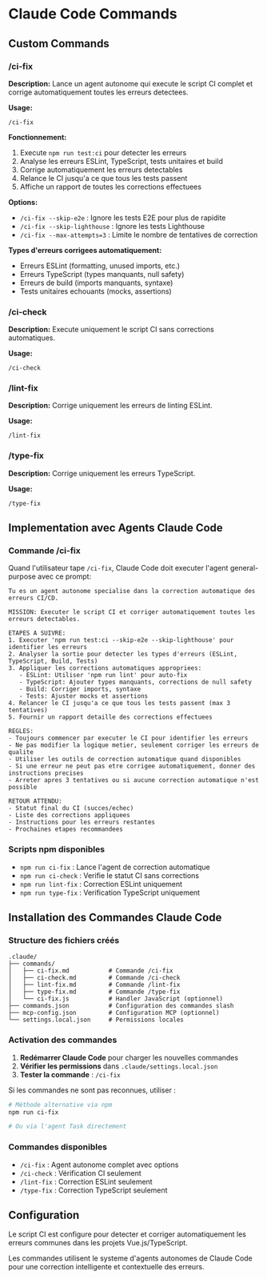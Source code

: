 # Claude Code Commands

## Custom Commands

### /ci-fix
**Description:** Lance un agent autonome qui execute le script CI complet et corrige automatiquement toutes les erreurs detectees.

**Usage:**
```
/ci-fix
```

**Fonctionnement:**
1. Execute `npm run test:ci` pour detecter les erreurs
2. Analyse les erreurs ESLint, TypeScript, tests unitaires et build
3. Corrige automatiquement les erreurs detectables
4. Relance le CI jusqu'a ce que tous les tests passent
5. Affiche un rapport de toutes les corrections effectuees

**Options:**
- `/ci-fix --skip-e2e` : Ignore les tests E2E pour plus de rapidite
- `/ci-fix --skip-lighthouse` : Ignore les tests Lighthouse
- `/ci-fix --max-attempts=3` : Limite le nombre de tentatives de correction

**Types d'erreurs corrigees automatiquement:**
- Erreurs ESLint (formatting, unused imports, etc.)
- Erreurs TypeScript (types manquants, null safety)
- Erreurs de build (imports manquants, syntaxe)
- Tests unitaires echouants (mocks, assertions)

### /ci-check
**Description:** Execute uniquement le script CI sans corrections automatiques.

**Usage:**
```
/ci-check
```

### /lint-fix
**Description:** Corrige uniquement les erreurs de linting ESLint.

**Usage:**
```
/lint-fix
```

### /type-fix
**Description:** Corrige uniquement les erreurs TypeScript.

**Usage:**
```
/type-fix
```

## Implementation avec Agents Claude Code

### Commande /ci-fix

Quand l'utilisateur tape `/ci-fix`, Claude Code doit executer l'agent general-purpose avec ce prompt:

```
Tu es un agent autonome specialise dans la correction automatique des erreurs CI/CD.

MISSION: Executer le script CI et corriger automatiquement toutes les erreurs detectables.

ETAPES A SUIVRE:
1. Executer 'npm run test:ci --skip-e2e --skip-lighthouse' pour identifier les erreurs
2. Analyser la sortie pour detecter les types d'erreurs (ESLint, TypeScript, Build, Tests)
3. Appliquer les corrections automatiques appropriees:
   - ESLint: Utiliser 'npm run lint' pour auto-fix
   - TypeScript: Ajouter types manquants, corrections de null safety
   - Build: Corriger imports, syntaxe
   - Tests: Ajuster mocks et assertions
4. Relancer le CI jusqu'a ce que tous les tests passent (max 3 tentatives)
5. Fournir un rapport detaille des corrections effectuees

REGLES:
- Toujours commencer par executer le CI pour identifier les erreurs
- Ne pas modifier la logique metier, seulement corriger les erreurs de qualite
- Utiliser les outils de correction automatique quand disponibles
- Si une erreur ne peut pas etre corrigee automatiquement, donner des instructions precises
- Arreter apres 3 tentatives ou si aucune correction automatique n'est possible

RETOUR ATTENDU:
- Statut final du CI (succes/echec)
- Liste des corrections appliquees
- Instructions pour les erreurs restantes
- Prochaines etapes recommandees
```

### Scripts npm disponibles

- `npm run ci-fix` : Lance l'agent de correction automatique
- `npm run ci-check` : Verifie le statut CI sans corrections
- `npm run lint-fix` : Correction ESLint uniquement
- `npm run type-fix` : Verification TypeScript uniquement

## Installation des Commandes Claude Code

### Structure des fichiers créés

```
.claude/
├── commands/
│   ├── ci-fix.md           # Commande /ci-fix
│   ├── ci-check.md         # Commande /ci-check
│   ├── lint-fix.md         # Commande /lint-fix
│   ├── type-fix.md         # Commande /type-fix
│   └── ci-fix.js           # Handler JavaScript (optionnel)
├── commands.json           # Configuration des commandes slash
├── mcp-config.json         # Configuration MCP (optionnel)
└── settings.local.json     # Permissions locales
```

### Activation des commandes

1. **Redémarrer Claude Code** pour charger les nouvelles commandes
2. **Vérifier les permissions** dans `.claude/settings.local.json`
3. **Tester la commande** : `/ci-fix`

Si les commandes ne sont pas reconnues, utiliser :
```bash
# Méthode alternative via npm
npm run ci-fix

# Ou via l'agent Task directement
```

### Commandes disponibles

- `/ci-fix` : Agent autonome complet avec options
- `/ci-check` : Vérification CI seulement
- `/lint-fix` : Correction ESLint seulement
- `/type-fix` : Correction TypeScript seulement

## Configuration

Le script CI est configure pour detecter et corriger automatiquement les erreurs communes dans les projets Vue.js/TypeScript.

Les commandes utilisent le systeme d'agents autonomes de Claude Code pour une correction intelligente et contextuelle des erreurs.